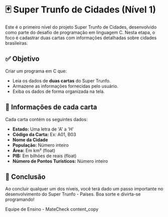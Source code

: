# 🃏 Super Trunfo de Cidades (Nível 1)

Este é o primeiro nível do projeto Super Trunfo de Cidades, desenvolvido como parte do desafio de programação em linguagem C. Nesta etapa, o foco é cadastrar duas cartas com informações detalhadas sobre cidades brasileiras.

## ✅ Objetivo

Criar um programa em C que:
- Leia os dados de **duas cartas** do Super Trunfo.
- Armazene as informações fornecidas pelo usuário.
- Exiba os dados de forma organizada na tela.

## 📌 Informações de cada carta

Cada carta contém os seguintes dados:
- **Estado:** Uma letra de 'A' a 'H'
- **Código da Carta:** Ex: A01, B03
- **Nome da Cidade**
- **População:** Número inteiro
- **Área:** Em km² (float)
- **PIB:** Em bilhões de reais (float)
- **Número de Pontos Turísticos:** Número inteiro
## 🏁 Conclusão

Ao concluir qualquer um dos níveis, você terá dado um passo importante no desenvolvimento do Super Trunfo - Países. Boa sorte e divirta-se programando!

Equipe de Ensino - MateCheck
content_copy
